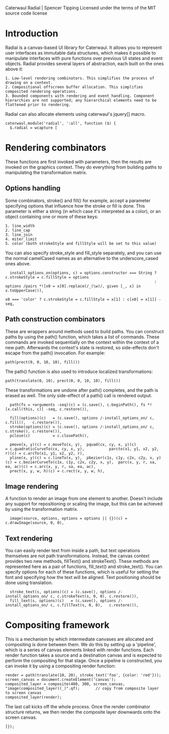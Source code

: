Caterwaul Radial | Spencer Tipping
Licensed under the terms of the MIT source code license

# Introduction

Radial is a canvas-based UI library for Caterwaul. It allows you to represent user interfaces as immutable data structures, which makes it possible to manipulate interfaces with pure functions over
previous UI states and event objects. Radial provides several layers of abstraction, each built on the ones above it:

    1. Low-level rendering combinators. This simplifies the process of drawing on a context.
    2. Compositional offscreen buffer allocation. This simplifies composited rendering operations.
    3. Bounded components with rendering and event handling. Component hierarchies are not supported; any hierarchical elements need to be flattened prior to rendering.

Radial can also allocate <canvas> elements using caterwaul's jquery[] macro.

    caterwaul.module('radial', ':all', function ($) {
      $.radial = wcapture [

# Rendering combinators

These functions are first invoked with parameters, then the results are invoked on the graphics context. They do everything from building paths to manipulating the transformation matrix.

## Options handling

Some combinators, stroke() and fill() for example, accept a parameter specifying options that influence how the stroke or fill is done. This parameter is either a string (in which case it's interpreted
as a color), or an object containing one or more of these keys:

    1. line_width
    2. line_cap
    3. line_join
    4. miter_limit
    5. color (both strokeStyle and fillStyle will be set to this value)

You can also specify stroke_style and fill_style separately, and you can use the normal camelCased names as an alternative to the underscore_cased ones above.

      install_options_on(options, c) = options.constructor === String ? c.strokeStyle = c.fillStyle = options
                                                                      : options /pairs *![x0 = x[0].replace(/_(\w)/, given [_, x] in x.toUpperCase()),
                                                                                          x0 === 'color' ? c.strokeStyle = c.fillStyle = x[1] : c[x0] = x[1]] -seq,

## Path construction combinators

These are wrappers around methods used to build paths. You can construct paths by using the path() function, which takes a list of commands. These commands are invoked sequentially on the context
within the context of a new path. Afterwards the context's state is restored, so side-effects don't escape from the path() invocation. For example:

    path(prect(0, 0, 10, 10), fill())

The path() function is also used to introduce localized transformations:

    path(translate(0, 10), prect(0, 0, 10, 10), fill())

These transformations are undone after path() completes, and the path is erased as well. The only side-effect of a path() call is rendered output.

      path(fs = +arguments -seq)(c) = (c.save(), c.beginPath(), fs *![x.call(this, c)] -seq, c.restore()),

      fill(options)(c)   = (c.save(), options /-install_options_on/ c, c.fill(),   c.restore()),
      stroke(options)(c) = (c.save(), options /-install_options_on/ c, c.stroke(), c.restore()),
      pclose(c)          = c.closePath(),

      pmove(x, y)(c) = c.moveTo(x, y),  pquad(cx, cy, x, y)(c)               = c.quadraticCurveTo(cx, cy, x, y),           parcto(x1, y1, x2, y2, r)(c) = c.arcTo(x1, y1, x2, y2, r),
      pline(x, y)(c) = c.lineTo(x, y),  pbezier(c1x, c1y, c2x, c2y, x, y)(c) = c.bezierCurveTo(c1x, c1y, c2x, c2y, x, y),  parc(x, y, r, sa, ea, ac)(c) = c.arc(x, y, r, sa, ea, ac),
      prect(x, y, w, h)(c) = c.rect(x, y, w, h),

## Image rendering

A function to render an image from one element to another. Doesn't include any support for repositioning or scaling the image, but this can be achieved by using the transformation matrix.

      image(source, options, options = options || {})(c) = c.drawImage(source, 0, 0),

## Text rendering

You can easily render text from inside a path, but text operations themselves are not path transformations. Instead, the canvas context provides two new methods, fillText() and strokeText(). These
methods are represented here as a pair of functions, fill_text() and stroke_text(). You can specify options for each of these functions, which is useful for setting the font and specifying how the text
will be aligned. Text positioning should be done using translation.

      stroke_text(s, options)(c) = (c.save(), options /-install_options_on/ c, c.strokeText(s, 0, 0), c.restore()),
      fill_text(s, options)(c)   = (c.save(), options /-install_options_on/ c, c.fillText(s, 0, 0),   c.restore()),

# Compositing framework

This is a mechanism by which intermediate canvases are allocated and compositing is done between them. We do this by setting up a 'pipeline', which is a series of canvas elements linked with render
functions. Each render function takes a source and a destination canvas and is expected to perform the compositing for that stage. Once a pipeline is constructed, you can invoke it by using a compositing
render function:

    render = path(translate(10, 20), stroke_text('foo', {color: 'red'}));
    screen_canvas = document.createElement('canvas');
    composited_layer = composite(400, 300, screen_canvas, "image(composited_layer)(_)".qf);       // copy from composite layer to screen canvas
    composited_layer(render);

The last call kicks off the whole process. Once the render combinator structure returns, we then render the composite layer downwards onto the screen canvas.

    ]});